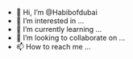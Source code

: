 - 👋 Hi, I’m @Habibofdubai
- 👀 I’m interested in ...
- 🌱 I’m currently learning ...
- 💞️ I’m looking to collaborate on ...
- 📫 How to reach me ...

<!---
Habibofdubai/Habibofdubai is a ✨ special ✨ repository because its `README.md` (this file) appears on your GitHub profile.
You can click the Preview link to take a look at your changes.
--->
